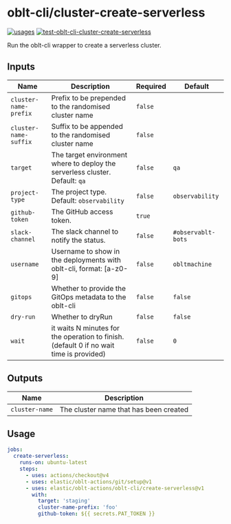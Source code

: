 # <!--name-->oblt-cli/cluster-create-serverless<!--/name-->

[![usages](https://img.shields.io/badge/usages-white?logo=githubactions&logoColor=blue)](https://github.com/search?q=elastic%2Foblt-actions%2Foblt-cli%2Fcluster-create-serverless+%28path%3A.github%2Fworkflows+OR+path%3A**%2Faction.yml+OR+path%3A**%2Faction.yaml%29&type=code)
[![test-oblt-cli-cluster-create-serverless](https://github.com/elastic/oblt-actions/actions/workflows/test-oblt-cli-cluster-create-serverless.yml/badge.svg?branch=main)](https://github.com/elastic/oblt-actions/actions/workflows/test-oblt-cli-cluster-create-serverless.yml)

<!--description-->
Run the oblt-cli wrapper to create a serverless cluster.
<!--/description-->

## Inputs
<!--inputs-->
| Name                  | Description                                                                  | Required | Default            |
|-----------------------|------------------------------------------------------------------------------|----------|--------------------|
| `cluster-name-prefix` | Prefix to be prepended to the randomised cluster name                        | `false`  | ` `                |
| `cluster-name-suffix` | Suffix to be appended to the randomised cluster name                         | `false`  | ` `                |
| `target`              | The target environment where to deploy the serverless cluster. Default: `qa` | `false`  | `qa`               |
| `project-type`        | The project type. Default: `observability`                                   | `false`  | `observability`    |
| `github-token`        | The GitHub access token.                                                     | `true`   | ` `                |
| `slack-channel`       | The slack channel to notify the status.                                      | `false`  | `#observablt-bots` |
| `username`            | Username to show in the deployments with oblt-cli, format: [a-z0-9]          | `false`  | `obltmachine`      |
| `gitops`              | Whether to provide the GitOps metadata to the oblt-cli                       | `false`  | `false`            |
| `dry-run`             | Whether to dryRun                                                            | `false`  | `false`            |
| `wait`                | it waits N minutes for the operation to finish. (default 0 if no wait time is provided) | `false`  | `0`                |
<!--/inputs-->

## Outputs
<!--outputs-->
| Name           | Description                            |
|----------------|----------------------------------------|
| `cluster-name` | The cluster name that has been created |
<!--/outputs-->

## Usage

<!--usage action="elastic/oblt-actions/**" version="env:VERSION"-->
```yaml
jobs:
  create-serverless:
    runs-on: ubuntu-latest
    steps:
      - uses: actions/checkout@v4
      - uses: elastic/oblt-actions/git/setup@v1
      - uses: elastic/oblt-actions/oblt-cli/create-serverless@v1
        with:
          target: 'staging'
          cluster-name-prefix: 'foo'
          github-token: ${{ secrets.PAT_TOKEN }}
```
<!--/usage-->
